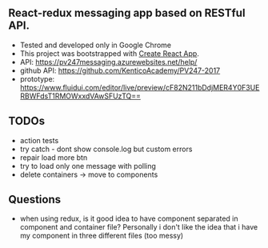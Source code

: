 ## React-redux messaging app based on RESTful API.

- Tested and developed only in Google Chrome
- This project was bootstrapped with [Create React App](https://github.com/facebookincubator/create-react-app).
- API: https://pv247messaging.azurewebsites.net/help/
- github API: https://github.com/KenticoAcademy/PV247-2017
- prototype: https://www.fluidui.com/editor/live/preview/cF82N211bDdjMER4Y0F3UERBWFdsT1RMOWxxdVAwSFUzTQ==

## TODOs
- action tests
- try catch - dont show console.log but custom errors
- repair load more btn
- try to load only one message with polling
- delete containers -> move to components

## Questions
- when using redux, is it good idea to have component separated in component and container file? Personally i don't like the idea that i have my component in three different files (too messy)
